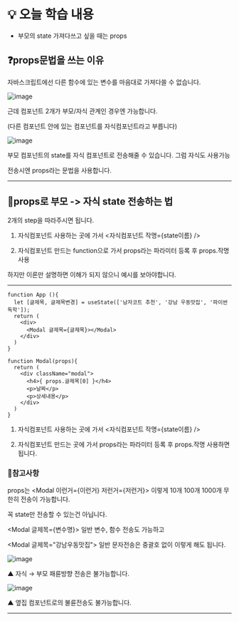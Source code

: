 # 💡 오늘 학습 내용 
- 부모의 state 가져다쓰고 싶을 때는 props

## ❓props문법을 쓰는 이유

자바스크립트에선 다른 함수에 있는 변수를 마음대로 가져다쓸 수 없습니다. 

![image](https://github.com/user-attachments/assets/3df12e1b-88a7-4222-be72-0b4c3e5d3ad2)

근데 컴포넌트 2개가 부모/자식 관계인 경우엔 가능합니다. 

(다른 컴포넌트 안에 있는 컴포넌트를 자식컴포넌트라고 부릅니다)


![image](https://github.com/user-attachments/assets/9d901148-c3c8-45f5-948d-76512cdf7cf3)

부모 컴포넌트의 state를 자식 컴포넌트로 전송해줄 수 있습니다. 그럼 자식도 사용가능

전송시엔 props라는 문법을 사용합니다. 

---

## 🔧props로 부모 -> 자식 state 전송하는 법 

2개의 step을 따라주시면 됩니다.

1. 자식컴포넌트 사용하는 곳에 가서 <자식컴포넌트 작명={state이름} /> 

2. 자식컴포넌트 만드는 function으로 가서 props라는 파라미터 등록 후 props.작명 사용

하지만 이론만 설명하면 이해가 되지 않으니 예시를 보아야합니다.

---

```
function App (){
  let [글제목, 글제목변경] = useState(['남자코트 추천', '강남 우동맛집', '파이썬독학']);
  return (
    <div>
      <Modal 글제목={글제목}></Modal>
    </div>
  )
}

function Modal(props){
  return (
    <div className="modal">
      <h4>{ props.글제목[0] }</h4>
      <p>날짜</p>
      <p>상세내용</p>
    </div>
  )
}
```

1. 자식컴포넌트 사용하는 곳에 가서 <자식컴포넌트 작명={state이름} /> 

2. 자식컴포넌트 만드는 곳에 가서 props라는 파라미터 등록 후 props.작명 사용하면 됩니다.

### 🔖참고사항 

props는 <Modal 이런거={이런거}  저런거={저런거}> 이렇게 10개 100개 1000개 무한히 전송이 가능합니다.

꼭 state만 전송할 수 있는건 아닙니다. 

<Modal 글제목={변수명}> 일반 변수, 함수 전송도 가능하고 

<Modal 글제목="강남우동맛집"> 일반 문자전송은 중괄호 없이 이렇게 해도 됩니다.

![image](https://github.com/user-attachments/assets/9e213c6b-f4a7-4a52-bedd-ff37422174a9)

▲ 자식 → 부모 패륜방향 전송은 불가능합니다.

![image](https://github.com/user-attachments/assets/ad9f2f6d-0509-472c-8158-e29d825036bc)

▲ 옆집 컴포넌트로의 불륜전송도 불가능합니다. 


---



